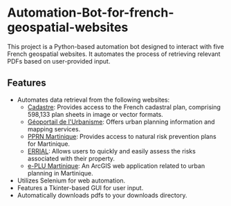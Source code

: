 # Automation-Bot-for-french-geospatial-websites

This project is a Python-based automation bot designed to interact with five French geospatial websites. It automates the process of retrieving relevant PDFs based on user-provided input.

## Features

- Automates data retrieval from the following websites:
  - [Cadastre](https://cadastre.gouv.fr/scpc/accueil.do): Provides access to the French cadastral plan, comprising 598,133 plan sheets in image or vector formats.
  - [Géoportail de l'Urbanisme](https://www.geoportail-urbanisme.gouv.fr/map): Offers urban planning information and mapping services.
  - [PPRN Martinique](http://www.pprn972.fr/carto/web/): Provides access to natural risk prevention plans for Martinique.
  - [ERRIAL](https://errial.georisques.gouv.fr/#/): Allows users to quickly and easily assess the risks associated with their property.
  - [e-PLU Martinique](http://e-plu-martinique.com): An ArcGIS web application related to urban planning in Martinique.
- Utilizes Selenium for web automation.
- Features a Tkinter-based GUI for user input.
- Automatically downloads pdfs to your downloads directory.
